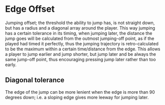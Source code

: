 # Edge Offset

Jumping offset; the threshold the ability to jump has, is not straight down,
but has a radius and a diagonal array around the player.
This way jumping has a certain tolerance in its timing, when jumping later, the distance the jump goes will be calculated from the outmost jumping-off point, as if the played had timed it perfectly, thus the jumping trajectory is retro-calculated to be the maximum within a certain time/distance from the edge.
This allows a player to jump earlier and jump shorter, but jump later and be always the same jump-off point, thus encouraging pressing jump later rather than too early.

## Diagonal tolerance
The edge of the jump can be more lenient when the edge is more than 90 degrees down; i.e. a sloping edge gives more leeway for jumping later.


